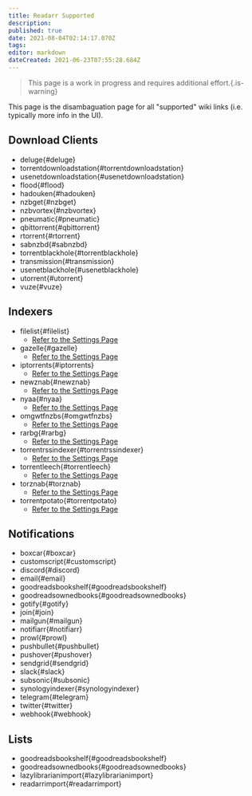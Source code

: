 ```yaml
---
title: Readarr Supported
description: 
published: true
date: 2021-08-04T02:14:17.070Z
tags: 
editor: markdown
dateCreated: 2021-06-23T07:55:28.684Z
---
```


> This page is a work in progress and requires additional effort.{.is-warning}

This page is the disambaguation page for all "supported" wiki links (i.e. typically more info in the UI).

## Download Clients

- deluge{#deluge}
- torrentdownloadstation{#torrentdownloadstation}
- usenetdownloadstation{#usenetdownloadstation}
- flood{#flood}
- hadouken{#hadouken}
- nzbget{#nzbget}
- nzbvortex{#nzbvortex}
- pneumatic{#pneumatic}
- qbittorrent{#qbittorrent}
- rtorrent{#rtorrent}
- sabnzbd{#sabnzbd}
- torrentblackhole{#torrentblackhole}
- transmission{#transmission}
- usenetblackhole{#usenetblackhole}
- utorrent{#utorrent}
- vuze{#vuze}

## Indexers

- filelist{#filelist}
  - [Refer to the Settings Page](/readarr/settings#indexer-settings)
- gazelle{#gazelle}
  - [Refer to the Settings Page](/readarr/settings#indexer-settings)
- iptorrents{#iptorrents}
  - [Refer to the Settings Page](/readarr/settings#indexer-settings)
- newznab{#newznab}
  - [Refer to the Settings Page](/readarr/settings#indexer-settings)
- nyaa{#nyaa}
  - [Refer to the Settings Page](/readarr/settings#indexer-settings)
- omgwtfnzbs{#omgwtfnzbs}
  - [Refer to the Settings Page](/readarr/settings#indexer-settings)
- rarbg{#rarbg}
  - [Refer to the Settings Page](/readarr/settings#indexer-settings)
- torrentrssindexer{#torrentrssindexer}
  - [Refer to the Settings Page](/readarr/settings#indexer-settings)
- torrentleech{#torrentleech}
  - [Refer to the Settings Page](/readarr/settings#indexer-settings)
- torznab{#torznab}
  - [Refer to the Settings Page](/readarr/settings#indexer-settings)
- torrentpotato{#torrentpotato}
  - [Refer to the Settings Page](/readarr/settings#indexer-settings)

## Notifications

- boxcar{#boxcar}
- customscript{#customscript}
- discord{#discord}
- email{#email}
- goodreadsbookshelf{#goodreadsbookshelf}
- goodreadsownedbooks{#goodreadsownedbooks}
- gotify{#gotify}
- join{#join}
- mailgun{#mailgun}
- notifiarr{#notifiarr}
- prowl{#prowl}
- pushbullet{#pushbullet}
- pushover{#pushover}
- sendgrid{#sendgrid}
- slack{#slack}
- subsonic{#subsonic}
- synologyindexer{#synologyindexer}
- telegram{#telegram}
- twitter{#twitter}
- webhook{#webhook}

## Lists

- goodreadsbookshelf{#goodreadsbookshelf}
- goodreadsownedbooks{#goodreadsownedbooks}
- lazylibrarianimport{#lazylibrarianimport}
- readarrimport{#readarrimport}
